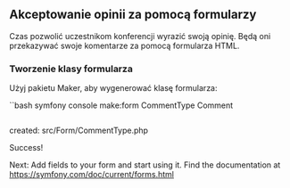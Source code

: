 ## Akceptowanie opinii za pomocą formularzy

Czas pozwolić uczestnikom konferencji wyrazić swoją opinię. Będą oni przekazywać swoje komentarze za pomocą formularza HTML.

### Tworzenie klasy formularza

Użyj pakietu Maker, aby wygenerować klasę formularza:

``bash
symfony console make:form CommentType Comment
```

```
created: src/Form/CommentType.php


 Success!


Next: Add fields to your form and start using it.
Find the documentation at https://symfony.com/doc/current/forms.html
```

